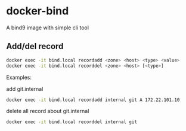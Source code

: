 # docker-bind
A bind9 image with simple cli tool

## Add/del record


```sh
docker exec -it bind.local recordadd <zone> <host> <type> <value>
docker exec -it bind.local recorddel <zone> <host> [<type>]
```

Examples:

add git.internal
```sh
docker exec -it bind.local recordadd internal git A 172.22.101.10
```

delete all record about git.internal
```sh
docker exec -it bind.local recorddel internal git
```
